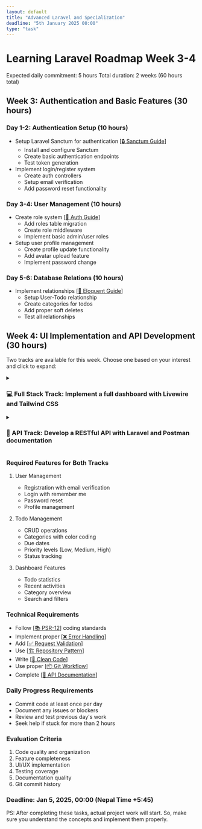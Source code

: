 ```yaml
---
layout: default
title: "Advanced Laravel and Specialization"
deadline: "5th January 2025 00:00"
type: "task"
---
```


# Learning Laravel Roadmap Week 3-4
Expected daily commitment: 5 hours
Total duration: 2 weeks (60 hours total)

## Week 3: Authentication and Basic Features (30 hours)

### Day 1-2: Authentication Setup (10 hours)
- Setup Laravel Sanctum for authentication [[🔒 Sanctum Guide][sanctum]]
    - Install and configure Sanctum
    - Create basic authentication endpoints
    - Test token generation
- Implement login/register system
    - Create auth controllers
    - Setup email verification
    - Add password reset functionality

### Day 3-4: User Management (10 hours)
- Create role system [[👥 Auth Guide][laravel-auth]]
    - Add roles table migration
    - Create role middleware
    - Implement basic admin/user roles
- Setup user profile management
    - Create profile update functionality
    - Add avatar upload feature
    - Implement password change

### Day 5-6: Database Relations (10 hours)
- Implement relationships [[💾 Eloquent Guide][eloquent]]
    - Setup User-Todo relationship
    - Create categories for todos
    - Add proper soft deletes
    - Test all relationships

## Week 4: UI Implementation and API Development (30 hours)

Two tracks are available for this week. Choose one based on your interest and click to expand:

<details markdown="1">
<summary><h3>💻 Full Stack Track: Implement a full dashboard with Livewire and Tailwind CSS</h3></summary>

#### Day 1-2: Frontend Setup (10 hours)
- Setup Tailwind and Soft UI [[🎨 UI Guide][soft-ui]]
    - Install Tailwind CSS
    - Configure Soft UI Dashboard
    - Setup basic layout components
- Configure Livewire [[⚡ Livewire Guide][livewire]]
    - Create base components
    - Setup event listeners
    - Add real-time validation

#### Day 3-4: UI Components (10 hours)
- Create dashboard components
    - Todo list component with filtering
    - Todo creation modal
    - Category management
    - User profile page
- Implement Soft UI elements
    - Navigation sidebar
    - Stats cards
    - Data tables
    - Action buttons

#### Day 5-6: Advanced Features (10 hours)
- Add interactive features
    - Real-time updates
    - Search functionality
    - Filtering system
    - Activity logging

</details>

<details markdown="1">
<summary><h3>🔧 API Track: Develop a RESTful API with Laravel and Postman documentation</h3></summary>

#### Day 1-2: API Structure (10 hours)
- Setup API architecture [[🏗️ API Guide][api-structure]]
    - Create API routes
    - Setup versioning
    - Implement rate limiting
    - Add authentication middleware

#### Day 3-4: API Development (10 hours)
- Implement CRUD endpoints
    - Todo management
    - Category management
    - User management
    - Add proper validation

#### Day 5-6: Testing & Documentation (10 hours)

- Write API tests [[🧪 Testing Guide][testing]]
    - Create feature tests
    - Add unit tests
    - Test authentication
- Document API endpoints
    - Create Postman collection
    - Add request examples
    - Include environment variables
    - Export and share collection

</details>

### Required Features for Both Tracks
1. User Management
   - Registration with email verification
   - Login with remember me
   - Password reset
   - Profile management

2. Todo Management
   - CRUD operations
   - Categories with color coding
   - Due dates
   - Priority levels (Low, Medium, High)
   - Status tracking

3. Dashboard Features
   - Todo statistics
   - Recent activities
   - Category overview
   - Search and filters

### Technical Requirements
- Follow [[📚 PSR-12][psr-12]] coding standards
- Implement proper [[❌ Error Handling][error-handling]]
- Add [[✅ Request Validation][validation]]
- Use [[🏗️ Repository Pattern][repository]]
- Write [[📝 Clean Code][clean-code]]
- Use proper [[📦 Git Workflow][git-workflow]]
- Complete [[📑 API Documentation][api-docs]]

### Daily Progress Requirements
- Commit code at least once per day
- Document any issues or blockers
- Review and test previous day's work
- Seek help if stuck for more than 2 hours

### Evaluation Criteria
1. Code quality and organization
2. Feature completeness
3. UI/UX implementation
4. Testing coverage
5. Documentation quality
6. Git commit history

### Deadline: Jan 5, 2025, 00:00 (Nepal Time +5:45)

PS: After completing these tasks, actual project work will start. So, make sure you understand the concepts and implement them properly.

[sanctum]: https://laravel.com/docs/10.x/sanctum "🔒 Laravel Sanctum Authentication"
[laravel-auth]: https://laravel.com/docs/10.x/authentication "👥 User Authentication Guide"
[eloquent]: https://laravel.com/docs/10.x/eloquent-relationships "💾 Database Relationships"
[soft-ui]: https://www.creative-tim.com/learning-lab/tailwind/html/quick-start/soft-ui-dashboard/ "🎨 UI Dashboard Setup"
[livewire]: https://livewire.laravel.com/docs/quickstart "⚡ Livewire Components"
[api-structure]: https://laravel.com/docs/10.x/controllers#api-resource-routes "🏗️ API Architecture"
[testing]: https://laravel.com/docs/10.x/http-tests "🧪 Testing Guide"
[psr-12]: https://www.php-fig.org/psr/psr-12/ "📚 PSR-12 Coding Standard"
[error-handling]: https://laravel.com/docs/10.x/errors "❌ Laravel Error Handling"
[validation]: https://laravel.com/docs/10.x/validation "✅ Request Validation"
[repository]: https://www.twilio.com/blog/repository-pattern-in-laravel-application "🏗️ Repository Pattern Guide"
[clean-code]: https://github.com/jupeter/clean-code-php "📝 Clean Code PHP"
[git-workflow]: https://www.atlassian.com/git/tutorials/comparing-workflows "📦 Git Workflow Guide"
[api-docs]: https://learning.postman.com/docs/publishing-your-api/documenting-your-api/ "📑 API Documentation Guide"
[full-stack-track]: #full-stack-track
[api-track]: #api-track
